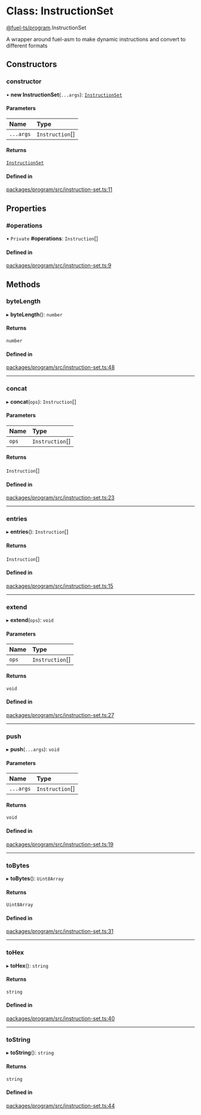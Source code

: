 # Class: InstructionSet

[@fuel-ts/program](/api/Program/index.md).InstructionSet

A wrapper around fuel-asm to make dynamic instructions and convert to different formats

## Constructors

### constructor

• **new InstructionSet**(`...args`): [`InstructionSet`](/api/Program/InstructionSet.md)

#### Parameters

| Name | Type |
| :------ | :------ |
| `...args` | `Instruction`[] |

#### Returns

[`InstructionSet`](/api/Program/InstructionSet.md)

#### Defined in

[packages/program/src/instruction-set.ts:11](https://github.com/FuelLabs/fuels-ts/blob/b7073a1e/packages/program/src/instruction-set.ts#L11)

## Properties

### #operations

• `Private` **#operations**: `Instruction`[]

#### Defined in

[packages/program/src/instruction-set.ts:9](https://github.com/FuelLabs/fuels-ts/blob/b7073a1e/packages/program/src/instruction-set.ts#L9)

## Methods

### byteLength

▸ **byteLength**(): `number`

#### Returns

`number`

#### Defined in

[packages/program/src/instruction-set.ts:48](https://github.com/FuelLabs/fuels-ts/blob/b7073a1e/packages/program/src/instruction-set.ts#L48)

___

### concat

▸ **concat**(`ops`): `Instruction`[]

#### Parameters

| Name | Type |
| :------ | :------ |
| `ops` | `Instruction`[] |

#### Returns

`Instruction`[]

#### Defined in

[packages/program/src/instruction-set.ts:23](https://github.com/FuelLabs/fuels-ts/blob/b7073a1e/packages/program/src/instruction-set.ts#L23)

___

### entries

▸ **entries**(): `Instruction`[]

#### Returns

`Instruction`[]

#### Defined in

[packages/program/src/instruction-set.ts:15](https://github.com/FuelLabs/fuels-ts/blob/b7073a1e/packages/program/src/instruction-set.ts#L15)

___

### extend

▸ **extend**(`ops`): `void`

#### Parameters

| Name | Type |
| :------ | :------ |
| `ops` | `Instruction`[] |

#### Returns

`void`

#### Defined in

[packages/program/src/instruction-set.ts:27](https://github.com/FuelLabs/fuels-ts/blob/b7073a1e/packages/program/src/instruction-set.ts#L27)

___

### push

▸ **push**(`...args`): `void`

#### Parameters

| Name | Type |
| :------ | :------ |
| `...args` | `Instruction`[] |

#### Returns

`void`

#### Defined in

[packages/program/src/instruction-set.ts:19](https://github.com/FuelLabs/fuels-ts/blob/b7073a1e/packages/program/src/instruction-set.ts#L19)

___

### toBytes

▸ **toBytes**(): `Uint8Array`

#### Returns

`Uint8Array`

#### Defined in

[packages/program/src/instruction-set.ts:31](https://github.com/FuelLabs/fuels-ts/blob/b7073a1e/packages/program/src/instruction-set.ts#L31)

___

### toHex

▸ **toHex**(): `string`

#### Returns

`string`

#### Defined in

[packages/program/src/instruction-set.ts:40](https://github.com/FuelLabs/fuels-ts/blob/b7073a1e/packages/program/src/instruction-set.ts#L40)

___

### toString

▸ **toString**(): `string`

#### Returns

`string`

#### Defined in

[packages/program/src/instruction-set.ts:44](https://github.com/FuelLabs/fuels-ts/blob/b7073a1e/packages/program/src/instruction-set.ts#L44)
